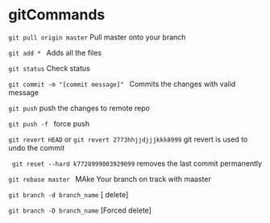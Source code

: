 # gitCommands

```git pull origin master``` Pull master onto your branch

```git add * ```      Adds all the files 

```git status```      Check status

```git commit -m "[commit message]" ```  Commits the changes with valid message

```git push``` push the changes to remote repo

```git push -f ``` force push

```git revert HEAD``` or ```git revert 2773hhjjdjjjkkk8999```  git revert is used to undo the commit 

``` git reset --hard k7728999003929099``` removes the last commit permanently

```git rebase master ``` MAke Your branch on track with maaster
 
 ```git branch -d branch_name``` [ delete]
  
 ```git branch -D branch_name``` [Forced delete]
